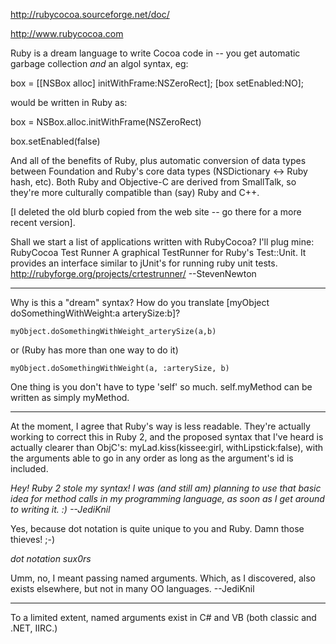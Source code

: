 

http://rubycocoa.sourceforge.net/doc/

http://www.rubycocoa.com

Ruby is a dream language to write Cocoa code in -- you get automatic garbage collection *and* an algol syntax, eg:

box = [[NSBox alloc] initWithFrame:NSZeroRect];
[box setEnabled:NO];

would be written in Ruby as:

box = NSBox.alloc.initWithFrame(NSZeroRect)

box.setEnabled(false)

And all of the benefits of Ruby, plus automatic conversion of data types between Foundation and Ruby's core data types (NSDictionary <-> Ruby hash, etc). Both Ruby and Objective-C are derived from SmallTalk, so they're more culturally compatible than (say) Ruby and C++.

[I deleted the old blurb copied from the web site -- go there for a more recent version].

Shall we start a list of applications written with RubyCocoa? I'll plug mine:
RubyCocoa Test Runner A graphical TestRunner for Ruby's Test::Unit. It provides an interface similar to jUnit's for running ruby unit tests. http://rubyforge.org/projects/crtestrunner/ --StevenNewton

----

Why is this a "dream" syntax? How do you translate     [myObject doSomethingWithWeight:a arterySize:b]?

    myObject.doSomethingWithWeight_arterySize(a,b)

or (Ruby has more than one way to do it)

    myObject.doSomethingWithWeight(a, :arterySize, b)

One thing is you don't have to type 'self' so much.  self.myMethod can be written as simply myMethod.

----

At the moment, I agree that Ruby's way is less readable. They're actually working to correct this in Ruby 2, and the proposed syntax that I've heard is actually clearer than ObjC's:     myLad.kiss(kissee:girl, withLipstick:false), with the arguments able to go in any order as long as the argument's id is included.

*Hey! Ruby 2 stole my syntax! I was (and still am) planning to use that basic idea for method calls in my programming language, as soon as I get around to writing it. :) --JediKnil*

Yes, because dot notation is quite unique to you and Ruby. Damn those thieves! ;-)

*dot notation sux0rs*

Umm, no, I meant passing named arguments. Which, as I discovered, also exists elsewhere, but not in many OO languages. --JediKnil

----

To a limited extent, named arguments exist in C# and VB (both classic and .NET, IIRC.)
